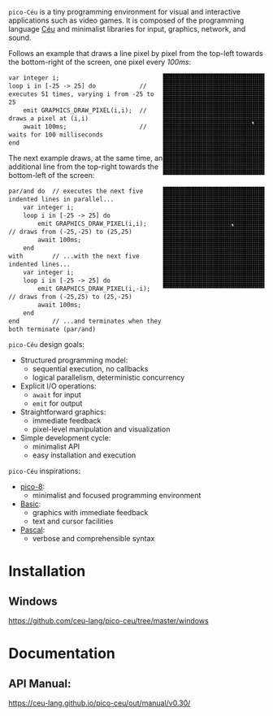 `pico-Céu` is a tiny programming environment for visual and interactive
applications such as video games.
It is composed of the programming language [Céu](www.ceu-lang.org/) and
minimalist libraries for input, graphics, network, and sound.

Follows an example that draws a line pixel by pixel from the top-left towards
the bottom-right of the screen, one pixel every *100ms*:

<!--
It also plays sound effects at the beginning and at the end of the process:

await KEY_PRESS;                    // waits for a key press (any key)
emit SOUND_PLAY("click.wav");       // plays a starting sound

emit SOUND_PLAY("click.wav");       // plays a terminating sound
await KEY_PRESS;                    // waits for a key press (any key)
-->

<img src="seq.gif" width="200" align="right"/>

```ceu
var integer i;
loop i in [-25 -> 25] do            // executes 51 times, varying i from -25 to 25
    emit GRAPHICS_DRAW_PIXEL(i,i);  //   draws a pixel at (i,i)
    await 100ms;                    //   waits for 100 milliseconds
end
```

The next example draws, at the same time, an additional line from the top-right
towards the bottom-left of the screen:

<img src="par.gif" width="200" align="right"/>

```ceu
par/and do  // executes the next five indented lines in parallel...
    var integer i;
    loop i in [-25 -> 25] do
        emit GRAPHICS_DRAW_PIXEL(i,i);    // draws from (-25,-25) to (25,25)
        await 100ms;
    end
with        // ...with the next five indented lines...
    var integer i;
    loop i in [-25 -> 25] do
        emit GRAPHICS_DRAW_PIXEL(i,-i);   // draws from (-25,25) to (25,-25)
        await 100ms;
    end
end         // ...and terminates when they both terminate (par/and)
```

`pico-Céu` design goals:

- Structured programming model:
    - sequential execution, no callbacks
    - logical parallelism, deterministic concurrency
- Explicit I/O operations:
    - `await` for input
    - `emit` for output
- Straightforward graphics:
    - immediate feedback
    - pixel-level manipulation and visualization
- Simple development cycle:
    - minimalist API
    - easy installation and execution

`pico-Céu` inspirations:

- [pico-8](https://www.lexaloffle.com/pico-8.php):
    - minimalist and focused programming environment
- [Basic](http://www.hoist-point.com/applesoft_basic_tutorial.htm):
    - graphics with immediate feedback
    - text and cursor facilities
- [Pascal](https://en.wikipedia.org/wiki/Pascal_%28programming_language%29):
    - verbose and comprehensible syntax

# Installation

## Windows

<https://github.com/ceu-lang/pico-ceu/tree/master/windows>

# Documentation

## API Manual:

<https://ceu-lang.github.io/pico-ceu/out/manual/v0.30/>
